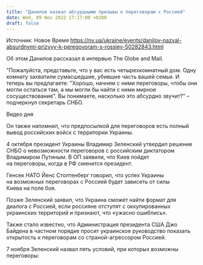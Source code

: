 ```yaml
---
title: "Данилов назвал абсурдными призывы к переговорам с Россией"
date: Wed, 09 Nov 2022 17:17:00 +0200
draft: false
---
```

Источник: Новое Время https://nv.ua/ukraine/events/danilov-nazval-absurdnymi-prizyvy-k-peregovoram-s-rossiey-50282843.html


Об этом Данилов рассказал в интервью The Globe and Mail.

"Пожалуйста, представьте, что у вас есть четырехкомнатный дом. Одну комнату захватили сумасшедшие, убившие часть вашей семьи. И теперь вы предлагаете: "Хорошо, начнем с ними переговоры, чтобы они могли остаться там, а мы могли бы найти с ними мирное сосуществование". Вы понимаете, насколько это абсурдно звучит?" – подчеркнул секретарь СНБО.

 Видео дня   

Он также напомнил, что предпосылкой для переговоров есть полный вывод российских войск с территории Украины.

4 октября президент Украины Владимир Зеленский утвердил решение СНБО о невозможности переговоров с российским диктатором Владимиром Путиным. В ОП заявили, что Киев пойдет на переговоры, когда в РФ сменится президент.

Генсек НАТО Йенс Столтенберг говорил, что успех Украины на возможных переговорах с Россией будет зависеть от силы Киева на поле боя.

Позже Зеленский заявил, что Украина сможет найти формат для диалога с Россией, если россияне отступят с оккупированных украинских территорий и признают, что «ужасно ошиблись».

Также стало известно, что Администрация президента США Джо Байдена в частном порядке просит украинское руководство показать открытость к переговорам со страной-агрессором Россией.

7 ноября Зеленский назвал пять условий, при которых возможны переговоры:
